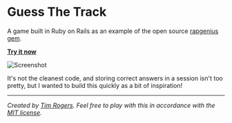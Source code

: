 # Guess The Track

A game built in Ruby on Rails as an example of the open source [rapgenius gem](https://github.com/timrogers/rapgenius).

__[Try it now](https://guess-the-track.herokuapp.com)__

![Screenshot](http://i.imgur.com/8vFa8Le.png)

It's not the cleanest code, and storing correct answers in a session isn't too pretty, but I wanted to build this quickly as a bit of inspiration!

---

*Created by [Tim Rogers](http://timrogers.co.uk). Feel free to play with this
in accordance with the [MIT license](https://github.com/timrogers/guess-the-track/blob/master/LICENSE).*

